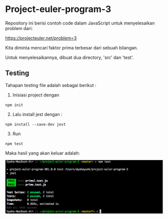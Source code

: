 # Project-euler-program-3

Repository ini berisi contoh code dalam JavaScript untuk menyelesaikan problem dari:

 https://projecteuler.net/problem=3

Kita diminta mencari faktor prima terbesar dari sebuah bilangan. 

Untuk menyelesaikannya, dibuat dua directory, 'src' dan 'test'. 

## Testing

Tahapan testing file adalah sebagai berikut :
1. Inisiasi project dengan 

`
npm init
`

2. Lalu install jest dengan :
 
 `
 npm install --save-dev jest
 `

 3. Run 
 
 `
 npm test
 `
 
 Maka hasil yang akan keluar adalah:

![alt text](https://github.com/dyahayumt/project-euler-program-3/blob/master/Screen%20Shot%202018-02-13%20at%2018.31.37.png)
